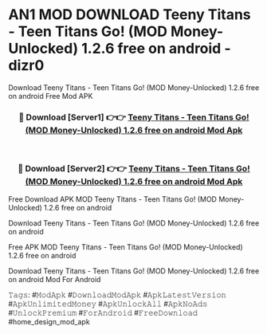 # AN1 MOD DOWNLOAD Teeny Titans - Teen Titans Go! (MOD Money-Unlocked) 1.2.6 free on android - dizr0
Download Teeny Titans - Teen Titans Go! (MOD Money-Unlocked) 1.2.6 free on android Free Mod APK

<div align="center">
<h3>🔴 Download [Server1] 👉👉 <a href="https://apk-comot.site?title=Teeny_Titans_-_Teen_Titans_Go!_(MOD_Money-Unlocked)_1.2.6_free_on_android">Teeny Titans - Teen Titans Go! (MOD Money-Unlocked) 1.2.6 free on android Mod Apk</a></h3><br>

<h3>🔴 Download [Server2] 👉👉 <a href="https://apk-comot.site?title=Teeny_Titans_-_Teen_Titans_Go!_(MOD_Money-Unlocked)_1.2.6_free_on_android">Teeny Titans - Teen Titans Go! (MOD Money-Unlocked) 1.2.6 free on android Mod Apk</a></h3>
</div>


Free Download APK MOD Teeny Titans - Teen Titans Go! (MOD Money-Unlocked) 1.2.6 free on android

Download Teeny Titans - Teen Titans Go! (MOD Money-Unlocked) 1.2.6 free on android 

Free APK MOD Teeny Titans - Teen Titans Go! (MOD Money-Unlocked) 1.2.6 free on android 

Download Teeny Titans - Teen Titans Go! (MOD Money-Unlocked) 1.2.6 free on android Mod For Android

𝚃𝚊𝚐𝚜: #𝙼𝚘𝚍𝙰𝚙𝚔 #𝙳𝚘𝚠𝚗𝚕𝚘𝚊𝚍𝙼𝚘𝚍𝙰𝚙𝚔 #𝙰𝚙𝚔𝙻𝚊𝚝𝚎𝚜𝚝𝚅𝚎𝚛𝚜𝚒𝚘𝚗 #𝙰𝚙𝚔𝚄𝚗𝚕𝚒𝚖𝚒𝚝𝚎𝚍𝙼𝚘𝚗𝚎𝚢 #𝙰𝚙𝚔𝚄𝚗𝚕𝚘𝚌𝚔𝙰𝚕𝚕 #𝙰𝚙𝚔𝙽𝚘𝙰𝚍𝚜 #𝚄𝚗𝚕𝚘𝚌𝚔𝙿𝚛𝚎𝚖𝚒𝚞𝚖 #𝙵𝚘𝚛𝙰𝚗𝚍𝚛𝚘𝚒𝚍 #𝙵𝚛𝚎𝚎𝙳𝚘𝚠𝚗𝚕𝚘𝚊𝚍 #home_design_mod_apk